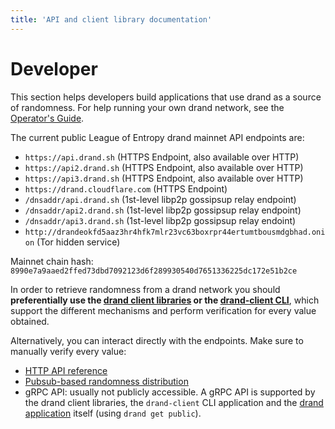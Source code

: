 ```yaml
---
title: 'API and client library documentation'
---
```


# Developer

This section helps developers build applications that use drand as a source of randomness. For help running your own drand network, see the [Operator's Guide](/operator/).

The current public League of Entropy drand mainnet API endpoints are:

* `https://api.drand.sh` (HTTPS Endpoint, also available over HTTP)
* `https://api2.drand.sh` (HTTPS Endpoint, also available over HTTP)
* `https://api3.drand.sh` (HTTPS Endpoint, also available over HTTP)
* `https://drand.cloudflare.com` (HTTPS Endpoint)
* `/dnsaddr/api.drand.sh` (1st-level libp2p gossipsup relay endpoint)
* `/dnsaddr/api2.drand.sh` (1st-level libp2p gossipsup relay endpoint)
* `/dnsaddr/api3.drand.sh` (1st-level libp2p gossipsup relay endoint)
* `http://drandeokfd5aaz3hr4hfk7mlr23vc63boxrpr44ertumtbousmdgbhad.onion` (Tor hidden service)

Mainnet chain hash: `8990e7a9aaed2ffed73dbd7092123d6f289930540d7651336225dc172e51b2ce`

In order to retrieve randomness from a drand network you should **preferentially use the [drand client libraries](/developer/clients/) or the [drand-client CLI](/developer/drand-client/)**, which support the different mechanisms and perform verification for every value obtained.

Alternatively, you can interact directly with the endpoints. Make sure to manually verify every value:

- [HTTP API reference](/developer/http-api/)
- [Pubsub-based randomness distribution](/developer/gossipsub/)
- gRPC API: usually not publicly accessible. A gRPC API is supported by the drand client libraries, the `drand-client` CLI application and the [drand application](/operator/drand-cli/) itself (using `drand get public`).
